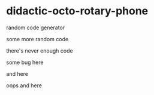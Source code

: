 # didactic-octo-rotary-phone

random code generator 

some more random code 



there's never enough code



some bug here


and here

oops and here

